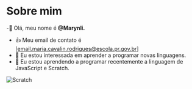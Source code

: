 # Sobre mim
-👋 Olá, meu nome é **@Marynli.**
- :+1: Meu email de contato é [email.maria.cavalin.rodrigues@escola.pr.gov.br]
- 👀 Eu estou interessada em aprender a programar novas linguagens.
- 🌱 Eu estou aprendendo a programar recentemente a linguagem de JavaScript e Scratch.

![Scratch](https//:img.shields.io/badge/Scratch-4D97FF?style=for-the-badge&logo=Scratch&logoColor=White)
